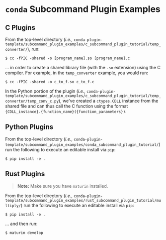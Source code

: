 # `conda` Subcommand Plugin Examples

## C Plugins 
<!-- Add link -->

From the top-level directory (_i.e._, `conda-plugin-template/subcommand_plugin_examples/c_subcommand_plugin_tutorial/temp_converter/`), run:

```
$ cc -fPIC -shared -o [program_name].so [program_name].c
```

... in order to create a shared library file (with the `.so` extension) using the C compiler. For example, in the `temp_converter` example, you would run:

```
$ cc -fPIC -shared -o c_to_f.so c_to_f.c
```

In the Python portion of the plugin (_i.e._, `conda-plugin-template/subcommand_plugin_examples/c_subcommand_plugin_tutorial/temp_converter/temp_conv_c.py`), we've created a `ctypes.CDLL` instance from the shared file and can thus call the C function using the format 
`{CDLL_instance}.{function_name}({function_parameters})`.


## Python Plugins
<!-- Add link -->
From the top-level directory (_i.e._, `conda-plugin-template/subcommand_plugin_examples/conda_subcommand_plugin_tutorial/`) run the following to execute an editable install via `pip`:

```
$ pip install -e .
```

## Rust Plugins
<!-- Add link -->
> **Note:** Make sure you have `maturin` installed.

From the top-level directory (_i.e._, `conda-plugin-template/subcommand_plugin_examples/rust_subcommand_plugin_tutorial/multiply/`) run the following to execute an editable install via `pip`:

```
$ pip install -e .
```

... and then run:

```
$ maturin develop
```
